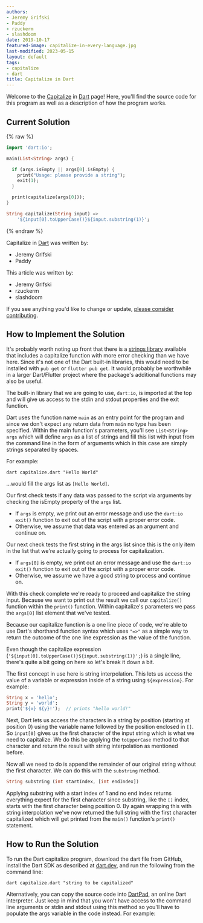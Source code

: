 ```yaml
---
authors:
- Jeremy Grifski
- Paddy
- rzuckerm
- slashdoom
date: 2019-10-17
featured-image: capitalize-in-every-language.jpg
last-modified: 2023-05-15
layout: default
tags:
- capitalize
- dart
title: Capitalize in Dart
---
```


Welcome to the [Capitalize](https://sampleprograms.io/projects/capitalize) in [Dart](https://sampleprograms.io/languages/dart) page! Here, you'll find the source code for this program as well as a description of how the program works.

## Current Solution

{% raw %}

```dart
import 'dart:io';

main(List<String> args) {

  if (args.isEmpty || args[0].isEmpty) {
    print("Usage: please provide a string");
    exit(1);
  }

  print(capitalize(args[0]));
}

String capitalize(String input) =>
    '${input[0].toUpperCase()}${input.substring(1)}';

```

{% endraw %}

Capitalize in [Dart](https://sampleprograms.io/languages/dart) was written by:

- Jeremy Grifski
- Paddy

This article was written by:

- Jeremy Grifski
- rzuckerm
- slashdoom

If you see anything you'd like to change or update, [please consider contributing](https://github.com/TheRenegadeCoder/sample-programs).

## How to Implement the Solution

It's probably worth noting up front that there is a [strings library][1] available that includes a capitalize function with more error checking than we have here.  Since it's not one of the Dart built-in libraries, this would need to be installed with `pub get` or `flutter pub get`.  It would probably be worthwhile in a larger Dart/Flutter project where the package's additional functions may also be useful.

The built-in library that we are going to use, `dart:io`, is imported at the top and will give us access to the stdin and stdout properties and the exit function.

Dart uses the function name `main` as an entry point for the program and since we don't expect any return data from `main` no type has been specified. Within the main function's parameters, you'll see `List<String> args` which will define `args` as a list of strings and fill this list with input from the command line in the form of arguments which in this case are simply strings separated by spaces.

For example:

```
dart capitalize.dart "Hello World"
```

...would fill the args list as `[Hello World]`.

Our first check tests if any data was passed to the script via arguments by checking the isEmpty property of the `args` list. 
- If `args` is empty, we print out an error message and use the `dart:io` `exit()` function to exit out of the script with a proper error code.
- Otherwise, we assume that data was entered as an argument and continue on.

Our next check tests the first string in the args list since this is the only item in the list that we're actually going to process for capitalization.
- If `args[0]` is empty, we print out an error message and use the `dart:io` `exit()` function to exit out of the script with a proper error code.
- Otherwise, we assume we have a good string to process and continue on.

With this check complete we're ready to proceed and capitalize the string input.  Because we want to print out the result we call our `capitalize()` function within the `print()` function.  Within capitalize's parameters we pass the `args[0]` list element that we've tested.

Because our capitalize function is a one line piece of code, we're able to use Dart's shorthand function syntax which uses `"=>"` as a simple way to return the outcome of the one line expression as the value of the function.

Even though the capitalize expression (`'${input[0].toUpperCase()}${input.substring(1)}';`) is a single line, there's quite a bit going on here so let's break it down a bit.

The first concept in use here is string interpolation.  This lets us access the value of a variable or expression inside of a string using `${expression}`.  For example:

```dart
String x = 'hello';
String y = 'world';
print('${x} ${y}!');  // prints "hello world!"
```

Next, Dart lets us access the characters in a string by position (starting at position 0) using the variable name followed by the position enclosed in `[]`.  So `input[0]` gives us the first character of the input string which is what we need to capitalize.  We do this be applying the `toUpperCase` method to that character and return the result with string interpolation as mentioned before.

Now all we need to do is append the remainder of our original string without the first character. We can do this with the `substring` method.

```dart
String substring (int startIndex, [int endIndex])
```

Applying substring with a start index of 1 and no end index returns everything expect for the first character since substring, like the `[]` index, starts with the first character being position 0. By again wrapping this with string interpolation we've now returned the full string with the first character capitalized which will get printed from the `main()` function's `print()` statement. 

[1]: https://api.dart.dev/stable/2.19.6/dart-core/String-class.html


## How to Run the Solution

To run the Dart capitalize program, download the dart file from GitHub, install the Dart SDK as described at [dart.dev][2], and run the following from the command line:

```console
dart capitalize.dart "string to be capitalized"
```

Alternatively, you can copy the source code into [DartPad][3], an online Dart interpreter. Just keep in mind that you won't have access to the command line arguments or stdin and stdout using this method so you'll have to populate the args variable in the code instead. For example:

[2]: https://dart.dev/
[3]: https://dartpad.dev/
